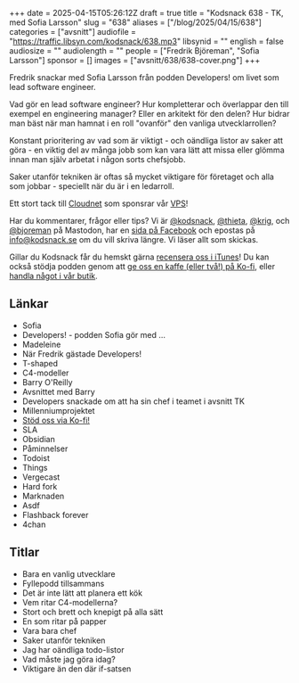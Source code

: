 +++
date = 2025-04-15T05:26:12Z
draft = true
title = "Kodsnack 638 - TK, med Sofia Larsson"
slug = "638"
aliases = ["/blog/2025/04/15/638"]
categories = ["avsnitt"]
audiofile = "https://traffic.libsyn.com/kodsnack/638.mp3"
libsynid = ""
english = false
audiosize = ""
audiolength = ""
people = ["Fredrik Björeman", "Sofia Larsson"]
sponsor = []
images = ["avsnitt/638/638-cover.png"]
+++

Fredrik snackar med Sofia Larsson från podden Developers! om livet som lead software engineer.

Vad gör en lead software engineer? Hur kompletterar och överlappar den till exempel en engineering manager? Eller en arkitekt för den delen? Hur bidrar man bäst när man hamnat i en roll "ovanför" den vanliga utvecklarrollen?

Konstant prioritering av vad som är viktigt - och oändliga listor av saker att göra - en viktig del av många jobb som kan vara lätt att missa eller glömma innan man själv arbetat i någon sorts chefsjobb.

Saker utanför tekniken är oftas så mycket viktigare för företaget och alla som jobbar - speciellt när du är i en ledarroll.

Ett stort tack till [Cloudnet](https://www.cloudnet.se) som sponsrar vår [VPS](https://en.wikipedia.org/wiki/Virtual_private_server)!

Har du kommentarer, frågor eller tips? Vi är [@kodsnack](https://social.podsnack.se/@kodsnack), [@thieta](https://6510.nu/@thieta), [@krig](https://6510.nu/@krig), och [@bjoreman](https://toot.cafe/@bjoreman) på Mastodon, har en [sida på Facebook](https://www.facebook.com/) och epostas på [info@kodsnack.se](mailto:info@kodsnack.se) om du vill skriva längre. Vi läser allt som skickas.

Gillar du Kodsnack får du hemskt gärna [recensera oss i iTunes](https://itunes.apple.com/se/podcast/kodsnack/id561631498?l=en)! Du kan också stödja podden genom att <a href="https://ko-fi.com/kodsnack" rel="payment">ge oss en kaffe (eller två!) på Ko-fi</a>, eller [handla något i vår butik](https://shop.spreadshirt.se/kodsnack/).

## Länkar
* Sofia
* Developers! - podden Sofia gör med …
* Madeleine
* När Fredrik gästade Developers!
* T-shaped
* C4-modeller
* Barry O'Reilly
* Avsnittet med Barry
* Developers snackade om att ha sin chef i teamet i avsnitt TK
* Millenniumprojektet
* [Stöd oss via Ko-fi!](https://ko-fi.com/kodsnack)
* SLA
* Obsidian
* Påminnelser
* Todoist
* Things
* Vergecast
* Hard fork
* Marknaden
* Asdf
* Flashback forever
* 4chan

## Titlar
* Bara en vanlig utvecklare
* Fyllepodd tillsammans
* Det är inte lätt att planera ett kök
* Vem ritar C4-modellerna?
* Stort och brett och knepigt på alla sätt
* En som ritar på papper
* Vara bara chef
* Saker utanför tekniken
* Jag har oändliga todo-listor
* Vad måste jag göra idag?
* Viktigare än den där if-satsen